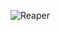 ![Reaper](https://cdn.icon-icons.com/icons2/1629/PNG/512/3812745-death-grim-reaper_109101.png "Icon by Josy Dom Alexis, https://icon-icons.com/icon/death-grim-reaper/109101")